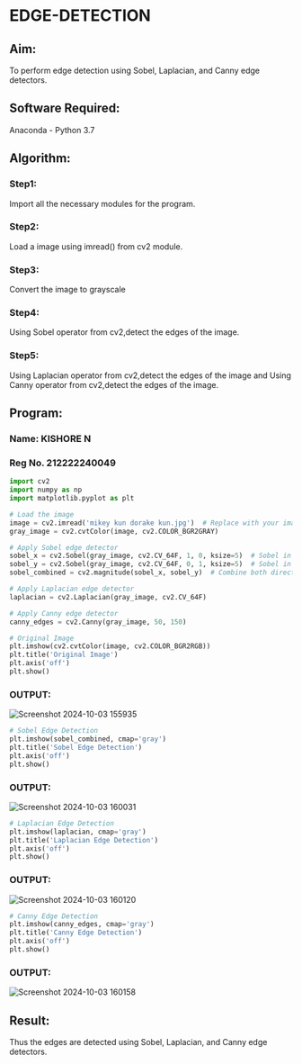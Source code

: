 # EDGE-DETECTION
## Aim:
To perform edge detection using Sobel, Laplacian, and Canny edge detectors.

## Software Required:
Anaconda - Python 3.7

## Algorithm:
### Step1:
Import all the necessary modules for the program.

### Step2:
Load a image using imread() from cv2 module.

### Step3:
Convert the image to grayscale

### Step4:
Using Sobel operator from cv2,detect the edges of the image.

### Step5:

Using Laplacian operator from cv2,detect the edges of the image and Using Canny operator from cv2,detect the edges of the image.

## Program:
### Name: KISHORE N
### Reg No. 212222240049

```python
import cv2
import numpy as np
import matplotlib.pyplot as plt

# Load the image
image = cv2.imread('mikey kun dorake kun.jpg')  # Replace with your image path
gray_image = cv2.cvtColor(image, cv2.COLOR_BGR2GRAY)

# Apply Sobel edge detector
sobel_x = cv2.Sobel(gray_image, cv2.CV_64F, 1, 0, ksize=5)  # Sobel in x direction
sobel_y = cv2.Sobel(gray_image, cv2.CV_64F, 0, 1, ksize=5)  # Sobel in y direction
sobel_combined = cv2.magnitude(sobel_x, sobel_y)  # Combine both directions

# Apply Laplacian edge detector
laplacian = cv2.Laplacian(gray_image, cv2.CV_64F)

# Apply Canny edge detector
canny_edges = cv2.Canny(gray_image, 50, 150)
```
```python
# Original Image
plt.imshow(cv2.cvtColor(image, cv2.COLOR_BGR2RGB))
plt.title('Original Image')
plt.axis('off')
plt.show()
```
### OUTPUT:
![Screenshot 2024-10-03 155935](https://github.com/user-attachments/assets/0794b7bb-5c49-41cb-a745-922b7dd40af4)

```python
# Sobel Edge Detection
plt.imshow(sobel_combined, cmap='gray')
plt.title('Sobel Edge Detection')
plt.axis('off')
plt.show()
```
### OUTPUT:
![Screenshot 2024-10-03 160031](https://github.com/user-attachments/assets/495c0be1-9a21-4a58-9a9f-5457672381fc)

```python
# Laplacian Edge Detection
plt.imshow(laplacian, cmap='gray')
plt.title('Laplacian Edge Detection')
plt.axis('off')
plt.show()
```
### OUTPUT:
![Screenshot 2024-10-03 160120](https://github.com/user-attachments/assets/f0f6763e-fe2e-49dc-9cdf-7ee174d10a18)

```python
# Canny Edge Detection
plt.imshow(canny_edges, cmap='gray')
plt.title('Canny Edge Detection')
plt.axis('off')
plt.show()
```
### OUTPUT:
![Screenshot 2024-10-03 160158](https://github.com/user-attachments/assets/65c59005-e57a-487e-ae31-9a463f57f00d)

## Result:
Thus the edges are detected using Sobel, Laplacian, and Canny edge detectors.

